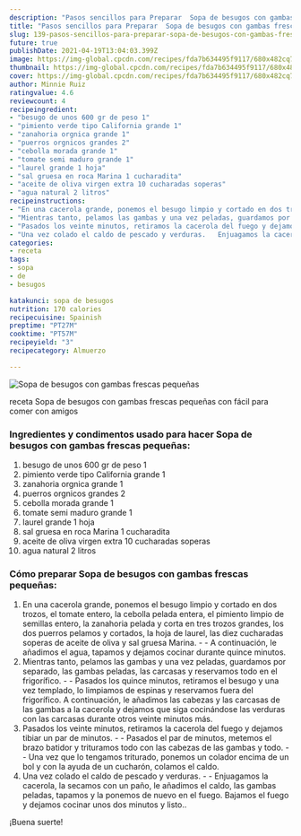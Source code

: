 ```yaml
---
description: "Pasos sencillos para Preparar  Sopa de besugos con gambas frescas pequeñas"
title: "Pasos sencillos para Preparar  Sopa de besugos con gambas frescas pequeñas"
slug: 139-pasos-sencillos-para-preparar-sopa-de-besugos-con-gambas-frescas-pequenas
future: true
publishDate: 2021-04-19T13:04:03.399Z
image: https://img-global.cpcdn.com/recipes/fda7b634495f9117/680x482cq70/sopa-de-besugos-con-gambas-frescas-pequenas-foto-principal.jpg
thumbnail: https://img-global.cpcdn.com/recipes/fda7b634495f9117/680x482cq70/sopa-de-besugos-con-gambas-frescas-pequenas-foto-principal.jpg
cover: https://img-global.cpcdn.com/recipes/fda7b634495f9117/680x482cq70/sopa-de-besugos-con-gambas-frescas-pequenas-foto-principal.jpg
author: Minnie Ruiz
ratingvalue: 4.6
reviewcount: 4
recipeingredient:
- "besugo de unos 600 gr de peso 1"
- "pimiento verde tipo California grande 1"
- "zanahoria orgnica grande 1"
- "puerros orgnicos grandes 2"
- "cebolla morada grande 1"
- "tomate semi maduro grande 1"
- "laurel grande 1 hoja"
- "sal gruesa en roca Marina 1 cucharadita"
- "aceite de oliva virgen extra 10 cucharadas soperas"
- "agua natural 2 litros"
recipeinstructions:
- "En una cacerola grande, ponemos el besugo limpio y cortado en dos trozos, el tomate entero, la cebolla pelada entera, el pimiento limpio de semillas entero, la zanahoria pelada y corta en tres trozos grandes, los dos puerros pelamos y cortados, la hoja de laurel, las diez cucharadas soperas de aceite de oliva y sal gruesa Marina.   A continuación, le añadimos el agua, tapamos y dejamos cocinar durante quince minutos."
- "Mientras tanto, pelamos las gambas y una vez peladas, guardamos por separado, las gambas peladas, las carcasas y reservamos todo en el frigorífico.   Pasados los quince minutos, retiramos el besugo y una vez templado, lo limpiamos de espinas y reservamos fuera del frigorífico. A continuación, le añadimos las cabezas y las carcasas de las gambas a la cacerola y dejamos que siga cocinándose las verduras con las carcasas durante otros veinte minutos más."
- "Pasados los veinte minutos, retiramos la cacerola del fuego y dejamos tibiar un par de minutos.   Pasados el par de minutos, metemos el brazo batidor y trituramos todo con las cabezas de las gambas y todo.  Una vez que lo tengamos triturado, ponemos un colador encima de un bol y con la ayuda de un cucharón, colamos el caldo."
- "Una vez colado el caldo de pescado y verduras.   Enjuagamos la cacerola, la secamos con un paño, le añadimos el caldo, las gambas peladas, tapamos y la ponemos de nuevo en el fuego. Bajamos el fuego y dejamos cocinar unos dos minutos y listo.."
categories:
- receta
tags:
- sopa
- de
- besugos

katakunci: sopa de besugos 
nutrition: 170 calories
recipecuisine: Spainish
preptime: "PT27M"
cooktime: "PT57M"
recipeyield: "3"
recipecategory: Almuerzo

---
```



![Sopa de besugos con gambas frescas pequeñas](https://img-global.cpcdn.com/recipes/fda7b634495f9117/680x482cq70/sopa-de-besugos-con-gambas-frescas-pequenas-foto-principal.jpg)

receta Sopa de besugos con gambas frescas pequeñas con fácil para comer con amigos

<!--inarticleads1-->

### Ingredientes y condimentos usado para hacer Sopa de besugos con gambas frescas pequeñas:

1. besugo de unos 600 gr de peso 1
1. pimiento verde tipo California grande 1
1. zanahoria orgnica grande 1
1. puerros orgnicos grandes 2
1. cebolla morada grande 1
1. tomate semi maduro grande 1
1. laurel grande 1 hoja
1. sal gruesa en roca Marina 1 cucharadita
1. aceite de oliva virgen extra 10 cucharadas soperas
1. agua natural 2 litros



<!--inarticleads2-->

### Cómo preparar Sopa de besugos con gambas frescas pequeñas:

1. En una cacerola grande, ponemos el besugo limpio y cortado en dos trozos, el tomate entero, la cebolla pelada entera, el pimiento limpio de semillas entero, la zanahoria pelada y corta en tres trozos grandes, los dos puerros pelamos y cortados, la hoja de laurel, las diez cucharadas soperas de aceite de oliva y sal gruesa Marina.  -  - A continuación, le añadimos el agua, tapamos y dejamos cocinar durante quince minutos.
1. Mientras tanto, pelamos las gambas y una vez peladas, guardamos por separado, las gambas peladas, las carcasas y reservamos todo en el frigorífico.  -  - Pasados los quince minutos, retiramos el besugo y una vez templado, lo limpiamos de espinas y reservamos fuera del frigorífico. A continuación, le añadimos las cabezas y las carcasas de las gambas a la cacerola y dejamos que siga cocinándose las verduras con las carcasas durante otros veinte minutos más.
1. Pasados los veinte minutos, retiramos la cacerola del fuego y dejamos tibiar un par de minutos.  -  - Pasados el par de minutos, metemos el brazo batidor y trituramos todo con las cabezas de las gambas y todo. -  - Una vez que lo tengamos triturado, ponemos un colador encima de un bol y con la ayuda de un cucharón, colamos el caldo.
1. Una vez colado el caldo de pescado y verduras.  -  - Enjuagamos la cacerola, la secamos con un paño, le añadimos el caldo, las gambas peladas, tapamos y la ponemos de nuevo en el fuego. Bajamos el fuego y dejamos cocinar unos dos minutos y listo..



¡Buena suerte!

